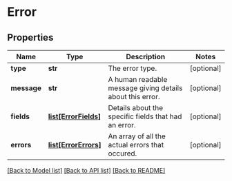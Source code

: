 # Error

## Properties
Name | Type | Description | Notes
------------ | ------------- | ------------- | -------------
**type** | **str** | The error type. | [optional] 
**message** | **str** | A human readable message giving details about this error. | [optional] 
**fields** | [**list[ErrorFields]**](ErrorFields.md) | Details about the specific fields that had an error. | [optional] 
**errors** | [**list[ErrorErrors]**](ErrorErrors.md) | An array of all the actual errors that occured. | [optional] 

[[Back to Model list]](../README.md#documentation-for-models) [[Back to API list]](../README.md#documentation-for-api-endpoints) [[Back to README]](../README.md)


